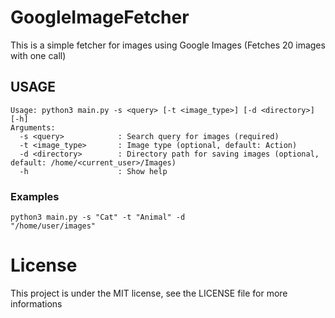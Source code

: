 # GoogleImageFetcher
 
This is a simple fetcher for images using Google Images (Fetches 20 images with one call)

## USAGE
```
Usage: python3 main.py -s <query> [-t <image_type>] [-d <directory>] [-h]
Arguments:
  -s <query>            : Search query for images (required)
  -t <image_type>       : Image type (optional, default: Action)
  -d <directory>        : Directory path for saving images (optional, default: /home/<current_user>/Images)
  -h                    : Show help
```

### Examples

<code>python3 main.py -s "Cat" -t "Animal" -d "/home/user/images"</code>

# License
This project is under the MIT license, see the LICENSE file for more informations
